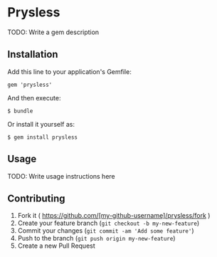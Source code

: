 # Prysless

TODO: Write a gem description

## Installation

Add this line to your application's Gemfile:

    gem 'prysless'

And then execute:

    $ bundle

Or install it yourself as:

    $ gem install prysless

## Usage

TODO: Write usage instructions here

## Contributing

1. Fork it ( https://github.com/[my-github-username]/prysless/fork )
2. Create your feature branch (`git checkout -b my-new-feature`)
3. Commit your changes (`git commit -am 'Add some feature'`)
4. Push to the branch (`git push origin my-new-feature`)
5. Create a new Pull Request
